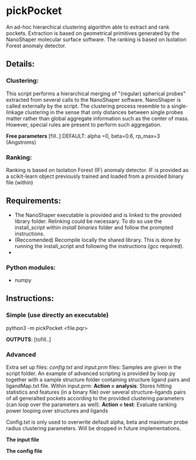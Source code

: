 # pickPocket
An ad-hoc hierarchical clustering algorithm able to extract and rank pockets. Extraction is based on geometrical primitives  generated by the NanoShaper molecular surface software. The ranking is based on Isolation Forest anomaly detector.
## Details:
### Clustering:
This script performs a hierarchical merging of "(regular) spherical probes" extracted from several calls to the NanoShaper software. NanoShaper is called externally by the script. The clustering process resemble to a single-linkage clustering in the sense that only distances between single probes matter rather than global aggregate information such as the center of mass. However, special rules are present to perform such aggregation.

**Free parameters**
[fill..]
DEFAULT: alpha =0, beta=0.6, rp_max=3 (Angstroms)
### Ranking:
Ranking is based on Isolation Forest (IF) anomaly detector. IF is provided as a scikit-learn object previously trained and loaded from a  provided binary file (within)

## Requirements:
 - The NanoShaper executable is provided and is linked to the provided library folder. Relinking could be necessary. To do so use the install_script within *install binaries* folder and follow the prompted instructions.
 - (Reccomended) Recompile locally the shared library. This is done by running the install_script and following the instructions (gcc required).
 - 
 ### Python modules:
- numpy

## Instructions:

### Simple (use directly an executable)
python3 -m pickPocket <file.pqr>

**OUTPUTS**:
[tofill..]

### Advanced
Extra set up files: *config.txt* and *input.prm* files: Samples are given in the script folder.
An example of advanced scripting is provided by loop.py together with a sample structure folder containing structure ligand pairs and ligandMap.txt file. Within input.prm:
**Action = analysis**:
Stores hitting statistics and features (in a binary file) over several structure-ligands pairs of all generalted pockets according to the provided clustering parameters (can loop over the parameters as well).
**Action = test**:
Evaluate ranking power looping over structures and ligands

Config.txt is only used to overwrite default alpha, beta and maximum probe radius clustering parameters. Will be dropped in future implementations.

**The input file**

**The config file**
